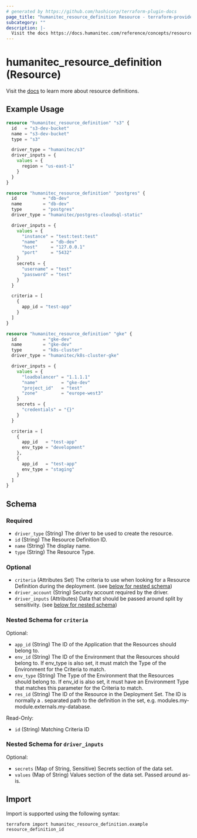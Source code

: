 ```yaml
---
# generated by https://github.com/hashicorp/terraform-plugin-docs
page_title: "humanitec_resource_definition Resource - terraform-provider-humanitec"
subcategory: ""
description: |-
  Visit the docs https://docs.humanitec.com/reference/concepts/resources/definitions to learn more about resource definitions.
---
```


# humanitec_resource_definition (Resource)

Visit the [docs](https://docs.humanitec.com/reference/concepts/resources/definitions) to learn more about resource definitions.

## Example Usage

```terraform
resource "humanitec_resource_definition" "s3" {
  id   = "s3-dev-bucket"
  name = "s3-dev-bucket"
  type = "s3"

  driver_type = "humanitec/s3"
  driver_inputs = {
    values = {
      region = "us-east-1"
    }
  }
}

resource "humanitec_resource_definition" "postgres" {
  id          = "db-dev"
  name        = "db-dev"
  type        = "postgres"
  driver_type = "humanitec/postgres-cloudsql-static"

  driver_inputs = {
    values = {
      "instance" = "test:test:test"
      "name"     = "db-dev"
      "host"     = "127.0.0.1"
      "port"     = "5432"
    }
    secrets = {
      "username" = "test"
      "password" = "test"
    }
  }

  criteria = [
    {
      app_id = "test-app"
    }
  ]
}

resource "humanitec_resource_definition" "gke" {
  id          = "gke-dev"
  name        = "gke-dev"
  type        = "k8s-cluster"
  driver_type = "humanitec/k8s-cluster-gke"

  driver_inputs = {
    values = {
      "loadbalancer" = "1.1.1.1"
      "name"         = "gke-dev"
      "project_id"   = "test"
      "zone"         = "europe-west3"
    }
    secrets = {
      "credentials" = "{}"
    }
  }

  criteria = [
    {
      app_id   = "test-app"
      env_type = "development"
    },
    {
      app_id   = "test-app"
      env_type = "staging"
    }
  ]
}
```

<!-- schema generated by tfplugindocs -->
## Schema

### Required

- `driver_type` (String) The driver to be used to create the resource.
- `id` (String) The Resource Definition ID.
- `name` (String) The display name.
- `type` (String) The Resource Type.

### Optional

- `criteria` (Attributes Set) The criteria to use when looking for a Resource Definition during the deployment. (see [below for nested schema](#nestedatt--criteria))
- `driver_account` (String) Security account required by the driver.
- `driver_inputs` (Attributes) Data that should be passed around split by sensitivity. (see [below for nested schema](#nestedatt--driver_inputs))

<a id="nestedatt--criteria"></a>
### Nested Schema for `criteria`

Optional:

- `app_id` (String) The ID of the Application that the Resources should belong to.
- `env_id` (String) The ID of the Environment that the Resources should belong to. If env_type is also set, it must match the Type of the Environment for the Criteria to match.
- `env_type` (String) The Type of the Environment that the Resources should belong to. If env_id is also set, it must have an Environment Type that matches this parameter for the Criteria to match.
- `res_id` (String) The ID of the Resource in the Deployment Set. The ID is normally a . separated path to the definition in the set, e.g. modules.my-module.externals.my-database.

Read-Only:

- `id` (String) Matching Criteria ID


<a id="nestedatt--driver_inputs"></a>
### Nested Schema for `driver_inputs`

Optional:

- `secrets` (Map of String, Sensitive) Secrets section of the data set.
- `values` (Map of String) Values section of the data set. Passed around as-is.

## Import

Import is supported using the following syntax:

```shell
terraform import humanitec_resource_definition.example resource_definition_id
```
